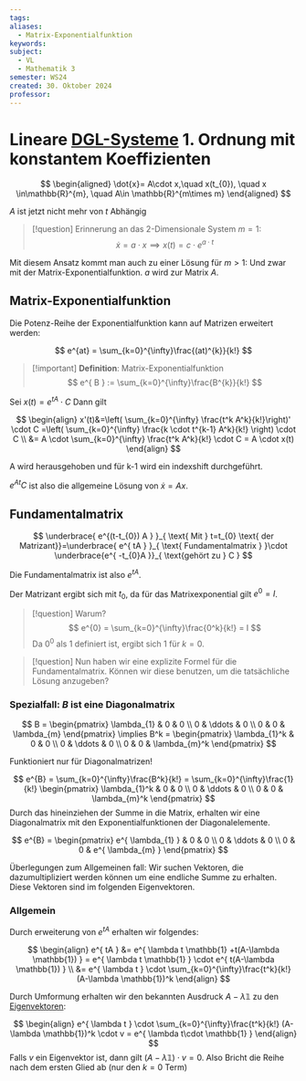 ```yaml
---
tags: 
aliases:
  - Matrix-Exponentialfunktion
keywords: 
subject:
  - VL
  - Mathematik 3
semester: WS24
created: 30. Oktober 2024
professor:
---
```

 

# Lineare [DGL-Systeme](Analysis/DGL-System.md) 1. Ordnung mit konstantem Koeffizienten

$$
\begin{aligned}
\dot{x}= A\cdot x,\quad x(t_{0}), \quad x \in\mathbb{R}^{m}, \quad A\in \mathbb{R}^{m\times m}
\end{aligned}
$$

$A$ ist jetzt nicht mehr von $t$ Abhängig

> [!question] Erinnerung an das 2-Dimensionale System $m=1$:
$$ \dot{x}=a\cdot x \implies x(t)=c\cdot e^{a\cdot t} $$

Mit diesem Ansatz kommt man auch zu einer Lösung für $m>1$: 
Und zwar mit der Matrix-Exponentialfunktion. $a$ wird zur Matrix $A$.

## Matrix-Exponentialfunktion

Die Potenz-Reihe der Exponentialfunktion kann auf Matrizen erweitert werden:



$$
e^{at} = \sum_{k=0}^{\infty}\frac{(at)^{k}}{k!}
$$

> [!important] **Definition**: Matrix-Exponentialfunktion
> $$ e^{ B } := \sum_{k=0}^{\infty}\frac{B^{k}}{k!} $$

Sei $x(t) = e^{ tA }\cdot C$ Dann gilt

$$
\begin{align}
x'(t)&=\left( \sum_{k=0}^{\infty} \frac{t^k A^k}{k!}\right)' \cdot C =\left( \sum_{k=0}^{\infty} \frac{k \cdot t^{k-1} A^k}{k!} \right) \cdot C \\
&= A \cdot \sum_{k=0}^{\infty} \frac{t^k A^k}{k!} \cdot C = A \cdot x(t)
\end{align}
$$

A wird herausgehoben und für k-1 wird ein indexshift durchgeführt. 

$e^{ At }C$ ist also die allgemeine Lösung von $\dot{x}=Ax$.

## Fundamentalmatrix

$$
\underbrace{ e^{(t-t_{0}) A } }_{ \text{ Mit } t=t_{0} \text{ der Matrizant}}=\underbrace{ e^{ tA } }_{ \text{ Fundamentalmatrix } }\cdot \underbrace{e^{ -t_{0}A }}_{ \text{gehört zu } C }
$$

Die Fundamentalmatrix ist also $e^{ tA }$.

Der Matrizant ergibt sich mit $t_{0}$, da für das Matrixexponential gilt $e^{0}=I$.

> [!question] Warum?
> $$ e^{0} = \sum_{k=0}^{\infty}\frac{0^k}{k!} = I $$
> Da $0^{0}$ als 1 definiert ist, ergibt sich $1$ für $k=0$.



> [!question] Nun haben wir eine explizite Formel für die Fundamentalmatrix. Können wir diese benutzen, um die tatsächliche Lösung anzugeben?

### Spezialfall: $B$ ist eine Diagonalmatrix

$$
B = \begin{pmatrix}
\lambda_{1} & 0 & 0 \\
0 & \ddots & 0 \\
0 & 0 & \lambda_{m}
\end{pmatrix} \implies B^k = \begin{pmatrix}
\lambda_{1}^k & 0 & 0 \\
0 & \ddots & 0 \\
0 & 0 & \lambda_{m}^k
\end{pmatrix}
$$

Funktioniert nur für Diagonalmatrizen!

$$
e^{B} = \sum_{k=0}^{\infty}\frac{B^k}{k!} = \sum_{k=0}^{\infty}\frac{1}{k!}
\begin{pmatrix} 
\lambda_{1}^k & 0 & 0 \\
0 & \ddots & 0 \\
0 & 0 & \lambda_{m}^k
\end{pmatrix}
$$
Durch das hineinziehen der Summe in die Matrix, erhalten wir eine Diagonalmatrix mit den Exponentialfunktionen der Diagonalelemente. 

$$
e^{B} = \begin{pmatrix}
e^{ \lambda_{1} } & 0 & 0 \\
0 & \ddots & 0 \\
0 & 0 & e^{ \lambda_{m} }
\end{pmatrix}
$$

Überlegungen zum Allgemeinen fall: Wir suchen Vektoren, die dazumultipliziert werden können um eine endliche Summe zu erhalten. Diese Vektoren sind im folgenden Eigenvektoren.



### Allgemein

Durch erweiterung von $e^{tA}$ erhalten wir folgendes:

$$
\begin{align}
e^{ tA } &= e^{ \lambda t \mathbb{1} +t(A-\lambda \mathbb{1}) } = e^{ \lambda t \mathbb{1} } \cdot e^{ t(A-\lambda \mathbb{1}) } \\
&= e^{ \lambda t } \cdot \sum_{k=0}^{\infty}\frac{t^k}{k!} (A-\lambda \mathbb{1})^k
\end{align}
$$

Durch Umformung erhalten wir den bekannten Ausdruck $A-\lambda \mathbb{1}$ zu den [Eigenvektoren](Eigenvektor.md): 

$$
\begin{align}
e^{ \lambda t } \cdot \sum_{k=0}^{\infty}\frac{t^k}{k!} (A-\lambda \mathbb{1})^k \cdot v = e^{ \lambda t\cdot \mathbb{1} }
\end{align}
$$
Falls $v$ ein Eigenvektor ist, dann gilt $(A-\lambda \mathbb{1})\cdot v=0$. 
Also Bricht die Reihe nach dem ersten Glied ab (nur den $k=0$ Term)


